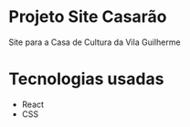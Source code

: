 # Projeto Site Casarão

Site para a Casa de Cultura da Vila Guilherme

# Tecnologias usadas

- React
- CSS
